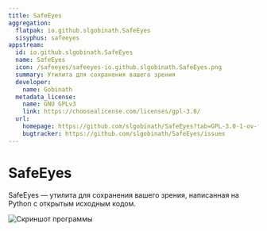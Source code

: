 ```yaml
---
title: SafeEyes
aggregation:
  flatpak: io.github.slgobinath.SafeEyes
  sisyphus: safeeyes
appstream:
  id: io.github.slgobinath.SafeEyes
  name: SafeEyes
  icon: /safeeyes/safeeyes-io.github.slgobinath.SafeEyes.png
  summary: Утилита для сохранения вашего зрения
  developer:
    name: Gobinath
  metadata_license:
    name: GNU GPLv3
    link: https://choosealicense.com/licenses/gpl-3.0/
  url:
    homepage: https://github.com/slgobinath/SafeEyes?tab=GPL-3.0-1-ov-file
    bugtracker: https://github.com/slgobinath/SafeEyes/issues
---
```


# SafeEyes

SafeEyes — утилита для сохранения вашего зрения, написанная на Python с открытым исходным кодом.

![Скриншот программы](/safeeyes/safeeyes-screenshot.jpg)

<!--@include: @apps/.parts/install/content-repo.md-->
<!--@include: @apps/.parts/install/content-flatpak.md-->
